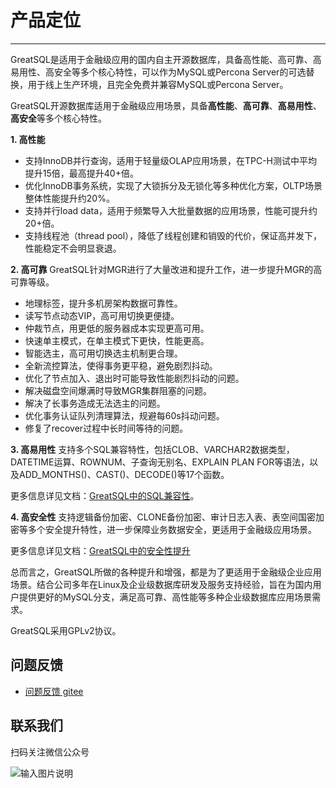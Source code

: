 # 产品定位
---
GreatSQL是适用于金融级应用的国内自主开源数据库，具备高性能、高可靠、高易用性、高安全等多个核心特性，可以作为MySQL或Percona Server的可选替换，用于线上生产环境，且完全免费并兼容MySQL或Percona Server。

GreatSQL开源数据库适用于金融级应用场景，具备**高性能**、**高可靠**、**高易用性**、**高安全**等多个核心特性。

**1. 高性能**
- 支持InnoDB并行查询，适用于轻量级OLAP应用场景，在TPC-H测试中平均提升15倍，最高提升40+倍。
- 优化InnoDB事务系统，实现了大锁拆分及无锁化等多种优化方案，OLTP场景整体性能提升约20%。
- 支持并行load data，适用于频繁导入大批量数据的应用场景，性能可提升约20+倍。
- 支持线程池（thread pool），降低了线程创建和销毁的代价，保证高并发下，性能稳定不会明显衰退。


**2. 高可靠**
GreatSQL针对MGR进行了大量改进和提升工作，进一步提升MGR的高可靠等级。
- 地理标签，提升多机房架构数据可靠性。
- 读写节点动态VIP，高可用切换更便捷。
- 仲裁节点，用更低的服务器成本实现更高可用。
- 快速单主模式，在单主模式下更快，性能更高。
- 智能选主，高可用切换选主机制更合理。
- 全新流控算法，使得事务更平稳，避免剧烈抖动。
- 优化了节点加入、退出时可能导致性能剧烈抖动的问题。
- 解决磁盘空间爆满时导致MGR集群阻塞的问题。
- 解决了长事务造成无法选主的问题。
- 优化事务认证队列清理算法，规避每60s抖动问题。
- 修复了recover过程中长时间等待的问题。

**3. 高易用性**
支持多个SQL兼容特性，包括CLOB、VARCHAR2数据类型，DATETIME运算、ROWNUM、子查询无别名、EXPLAIN PLAN FOR等语法，以及ADD_MONTHS()、CAST()、DECODE()等17个函数。

更多信息详见文档：[GreatSQL中的SQL兼容性](https://gitee.com/GreatSQL/GreatSQL-Doc/blob/master/relnotes/greatsql-803224/sql-compat.md)。

**4. 高安全性**
支持逻辑备份加密、CLONE备份加密、审计日志入表、表空间国密加密等多个安全提升特性，进一步保障业务数据安全，更适用于金融级应用场景。

更多信息详见文档：[GreatSQL中的安全性提升](https://gitee.com/GreatSQL/GreatSQL-Doc/blob/master/relnotes/greatsql-803224/changes-greatsql-8-0-32-24-20230605.md#14-%E5%AE%89%E5%85%A8)

总而言之，GreatSQL所做的各种提升和增强，都是为了更适用于金融级企业应用场景。结合公司多年在Linux及企业级数据库研发及服务支持经验，旨在为国内用户提供更好的MySQL分支，满足高可靠、高性能等多种企业级数据库应用场景需求。

GreatSQL采用GPLv2协议。


**问题反馈**
---
- [问题反馈 gitee](https://gitee.com/GreatSQL/GreatSQL-Manual/issues)


**联系我们**
---

扫码关注微信公众号

![输入图片说明](https://images.gitee.com/uploads/images/2021/0802/141935_2ea2c196_8779455.jpeg "greatsql社区-wx-qrcode-0.5m.jpg")
